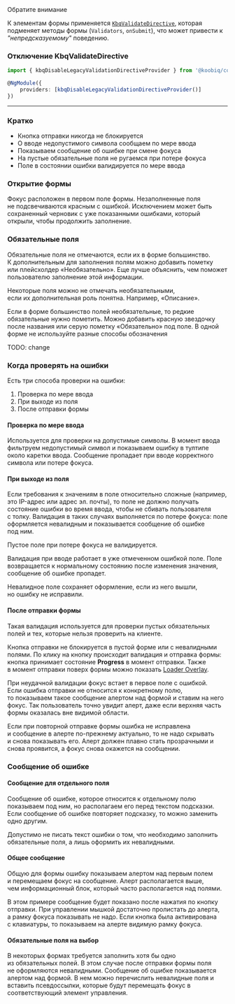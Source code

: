 <div class="kbq-callout kbq-callout_warning">
<div class="kbq-callout__header">Обратите внимание</div>
<div class="kbq-callout__content kbq-docs-element-last-child-margin-bottom-0">

К элементам формы применяется [`KbqValidateDirective`](https://github.com/koobiq/angular-components/blob/main/packages/components/form-field/validate.directive.ts), которая подменяет методы формы (`Validators`, `onSubmit`), что может привести к _"непредсказуемому"_ поведению.

</div>
</div>

### Отключение KbqValidateDirective

```ts
import { kbqDisableLegacyValidationDirectiveProvider } from '@koobiq/components/core';

@NgModule({
    providers: [kbqDisableLegacyValidationDirectiveProvider()]
})
```

---

### Кратко

- Кнопка отправки никогда не блокируется
- О вводе недопустимого символа сообщаем по мере ввода
- Показываем сообщение об ошибке при смене фокуса
- На пустые обязательные поля не ругаемся при потере фокуса
- Поле в состоянии ошибки валидируется по мере ввода

### Открытие формы

Фокус расположен в первом поле формы. Незаполненные поля не подсвечиваются красным с ошибкой. Исключением может быть сохраненный черновик с уже показанными ошибками, который открыли, чтобы продолжить заполнение.

### Обязательные поля

Обязательные поля не отмечаются, если их в форме большинство. К дополнительным для заполнения полям можно добавить пометку или плейсхолдер «Необязательно». Еще лучше объяснить, чем поможет пользователю заполнение этой информации.

<!-- example(validation-on-type) -->

Некоторые поля можно не отмечать необязательными, если их дополнительная роль понятна. Например, «Описание».

Если в форме большинство полей необязательные, то редкие обязательные нужно пометить. Можно добавить красную звездочку после названия или серую пометку «Обязательно» под поле. В одной форме не используйте разные способы обозначения

TODO: change

<!-- example(validation-on-type) -->

### Когда проверять на ошибки

Есть три способа проверки на ошибки:

1. Проверка по мере ввода
2. При выходе из поля
3. После отправки формы

#### Проверка по мере ввода

Используется для проверки на допустимые символы. В момент ввода фильтруем недопустимый символ и показываем ошибку в тултипе около каретки ввода. Сообщение пропадает при вводе корректного символа или потере фокуса.

<!-- example(validation-on-type) -->

#### При выходе из поля

Если требования к значениям в поле относительно сложные (например, это IP-адрес или адрес эл. почты), то поле не должно получать состояние ошибки во время ввода, чтобы не сбивать пользователя с толку. Валидация в таких случаях выполняется по потере фокуса: поле оформляется невалидным и показывается сообщение об ошибке под ним.

<!-- example(validation-on-blur) -->

Пустое поле при потере фокуса не валидируется.

Валидация при вводе работает в уже отмеченном ошибкой поле. Поле возвращается к нормальному состоянию после изменения значения, сообщение об ошибке пропадет.

Невалидное поле сохраняет оформление, если из него вышли, но ошибку не исправили.

<!-- example(validation-on-blur) -->

#### После отправки формы

Такая валидация используется для проверки пустых обязательных полей и тех, которые нельзя проверить на клиенте.

Кнопка отправки не блокируется в пустой форме или с невалидными полями. По клику на кнопку происходит валидация и отправка формы: кнопка принимает состояние **Progress** в момент отправки. Также в момент отправки поверх формы можно показать [Loader Overlay](/ru/components/loader-overlay).

При неудачной валидации фокус встает в первое поле с ошибкой. Если ошибка отправки не относится к конкретному полю, то показываем такое сообщение алертом над формой и ставим на него фокус. Так пользователь точно увидит алерт, даже если верхняя часть формы оказалась вне видимой области.

Если при повторной отправке формы ошибка не исправлена и сообщение в алерте по-прежнему актуально, то не надо скрывать и снова показывать его. Алерт должен плавно стать прозрачными и снова проявится, а фокус снова окажется на сообщении.

<!-- example(validation-on-blur) -->

### Сообщение об ошибке

#### Сообщение для отдельного поля

Сообщение об ошибке, которое относится к отдельному полю показываем под ним, но располагаем его перед текстом подсказки. Если сообщение об ошибке повторяет подсказку, то можно заменить одно другим.

<!-- example(validation-on-blur) -->

Допустимо не писать текст ошибки о том, что необходимо заполнить обязательные поля, а лишь оформить их невалидными.

<!-- example(validation-on-blur) -->

#### Общее сообщение

Общую для формы ошибку показываем алертом над первым полем и перемещаем фокус на сообщение. Алерт располагается выше, чем информационный блок, который часто располагается над полями.

В этом примере сообщение будет показано после нажатия по кнопку отправки. При управлении мышкой достаточно пролистать до алерта, а рамку фокуса показывать не надо. Если кнопка была активирована с клавиатуры, то показываем на алерте видимую рамку фокуса.

<!-- example(validation-global) -->

#### Обязательные поля на выбор

В некоторых формах требуется заполнить хотя бы одно из обязательных полей. В этом случае после отправки формы поля не оформляются невалидными. Сообщение об ошибке показывается алертом над формой. В нем можно перечислить невалидные поля и вставить псевдоссылки, которые будут перемещать фокус в соответствующий элемент управления.

<!-- example(validation-overview) -->
